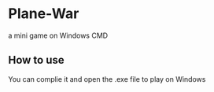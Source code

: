 # Plane-War
a mini game on Windows CMD
## How to use 
You can complie it and open the .exe file to play on Windows
